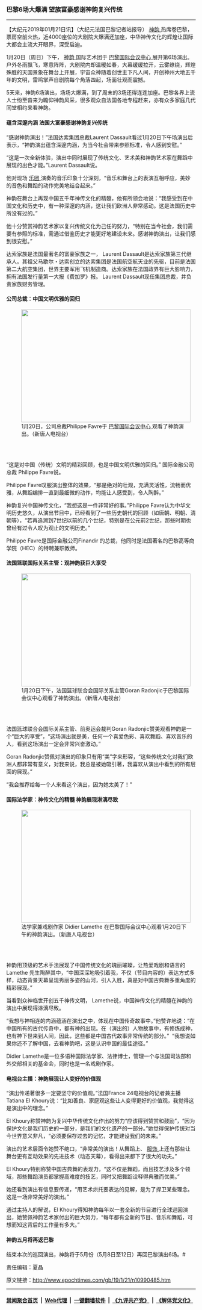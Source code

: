 ### 巴黎6场大爆满 望族富豪感谢神韵复兴传统
------------------------

<p>
 【大纪元2019年01月21日讯】（大纪元法国巴黎记者站报导）
 <a href="http://www.epochtimes.com/gb/tag/%E7%A5%9E%E9%9F%B5.html">
  神韵
 </a>
 热席卷巴黎，票房空前火热，近4000座位的大剧院大爆满还加座，中华神传文化的辉煌让国际大都会主流大开眼界，深受启迪。
</p>
<p>
 1月20日（周日）下午，
 <a href="http://www.epochtimes.com/gb/tag/%E7%A5%9E%E9%9F%B5.html">
  神韵
 </a>
 国际艺术团于
 <a href="http://www.epochtimes.com/gb/tag/%E5%B7%B4%E9%BB%8E%E5%9B%BD%E9%99%85%E4%BC%9A%E8%AE%AE%E4%B8%AD%E5%BF%83.html">
  巴黎国际会议中心
 </a>
 展开第6场演出。户外冬雨飘飞，寒意阵阵，大剧院内却温暖如春，大幕缓缓拉开，云雾缭绕，辉煌殊胜的天国景象在舞台上开展，宇宙众神随着创世主下凡人间，开创神州大地五千年的文明，雷鸣掌声自剧院每个角落四起，场面壮观而震撼。
</p>
<p>
 5天来，神韵6场演出，场场大爆满，到了周末的3场还得连连加座。巴黎各界上流人士纷至沓来为瞻仰神韵风采，很多观众自法国各地专程赶来，亦有众多家庭几代同堂相约来看神韵。
</p>
<h4>
 蕴含深邃内涵 法国大富豪感谢神韵复兴传统
</h4>
<p>
 “感谢神韵演出！”法国达索集团总裁Laurent Dassault看过1月20日下午场演出后表示，“神韵演出蕴含深邃内涵，为当今社会带来参照标准，令人感到安慰。”
</p>
<p>
 “这是一次全新体验，演出中同时展现了传统文化、艺术美和神韵艺术家在舞蹈中展现的出色才能。”Laurent Dassault说。
</p>
<p>
 他对现场
 <a href="http://www.epochtimes.com/gb/tag/%E4%B9%90%E5%9B%A2.html">
  乐团
 </a>
 演奏的音乐印象十分深刻，“音乐和舞台上的表演互相呼应，美妙的音色和舞蹈的动作完美地结合起来。”
</p>
<p>
 神韵在舞台上再现中国五千年神传文化的精髓，他有所领会地说：“我感受到在中国文化和历史中，有一种深邃的内涵，这让我们欧洲人非常感动。这是法国历史中所没有过的。”
</p>
<p>
 他十分赞赏神韵艺术家以复兴传统文化为己任的努力，“特别在当今社会，我们需要有参照的标准，需通过借鉴历史才能更好地建设未来。感谢神韵演出，让我们感到很安慰。”
</p>
<p>
 达索家族是法国最著名的富豪家族之一， Laurent Dassault是达索家族第三代继承人。其祖父马歇尔・达索创立的达索集团是法国航空航天业的先驱，目前是法国第二大航空集团，世界主要军用飞机制造商。达索家族在法国政界有巨大影响力，拥有法国发行量第一大报《费加罗》报。 Laurent Dassault现任集团总裁，并负责家族财务管理。
</p>
<h4>
 公司总裁：中国文明优雅的回归
</h4>
<figure class="wp-caption aligncenter" id="attachment_10990516" style="width: 450px">
 <a href="http://i.epochtimes.com/assets/uploads/2019/01/190120174841100731.jpg">
  <img alt="" class="wp-image-10990516 size-medium" height="300" src="http://i.epochtimes.com/assets/uploads/2019/01/190120174841100731-450x300.jpg" width="450"/>
 </a>
 <br/><figcaption class="wp-caption-text">
  1月20日，公司总裁Philippe Favre于
  <a href="http://www.epochtimes.com/gb/tag/%E5%B7%B4%E9%BB%8E%E5%9B%BD%E9%99%85%E4%BC%9A%E8%AE%AE%E4%B8%AD%E5%BF%83.html">
   巴黎国际会议中心
  </a>
  观看了神韵演出。（新唐人电视台）
 </figcaption><br/>
</figure><br/>
<p>
 “这是对中国（传统）文明的精彩回顾，也是中国文明优雅的回归。” 国际金融公司总裁 Philippe Favre说。
</p>
<p>
 Philippe Favre叹服演出整体的效果，“那是绝对的壮观，充满灵活性，流畅而优雅，从舞蹈编排一直到最细微的动作，均能让人感受到，令人陶醉。”
</p>
<p>
 神韵复兴中国神传文化，“我想这是一件非常好的事。”Philippe Favre认为中华文明历史悠久，从演出节目中，已经看到了一些历史朝代的回顾（如唐朝、明朝、清朝等），“若再追溯到7世纪以前的几个世纪，特别是在公元前2世纪，那些时期也曾经有过令人叹为观止的文明历史。”
</p>
<p>
 Philippe Favre是国际金融公司Finandir 的总裁，他同时是法国著名的巴黎高等商学院（HEC）的特聘兼职教师。
</p>
<h4>
 法国篮联国际关系主管：观神韵获巨大享受
</h4>
<figure class="wp-caption aligncenter" id="attachment_10990517" style="width: 450px">
 <a href="http://i.epochtimes.com/assets/uploads/2019/01/190120174844100731.jpg">
  <img alt="" class="wp-image-10990517 size-medium" height="300" src="http://i.epochtimes.com/assets/uploads/2019/01/190120174844100731-450x300.jpg" width="450"/>
 </a>
 <br/><figcaption class="wp-caption-text">
  1月20日下午，法国篮球联合会国际关系主管Goran Radonjic于巴黎国际会议中心观看了神韵演出。（新唐人电视台）
 </figcaption><br/>
</figure><br/>
<p>
 法国篮球联合会国际关系主管、前奥运会裁判Goran Radonjic赞美观看神韵是一个“巨大的享受”，“这场演出就是美，任何一个喜爱色彩、喜欢舞蹈、喜欢音乐的人，看到这场演出一定会非常兴奋激动。”
</p>
<p>
 Goran Radonjic赞佩对演出的印象只有用“美”字来形容，“这些传统文化对我们欧洲人都非常有意义，对我来说，我总是被她吸引著，我喜欢从演出中看到的所有层面的展现。”
</p>
<p>
 “我会推荐给每一个人来看这个演出，因为她太美了！”
</p>
<h4>
 国际法学家：神传文化的精髓 神韵展现淋漓尽致
</h4>
<figure class="wp-caption aligncenter" id="attachment_10990521" style="width: 450px">
 <a href="http://i.epochtimes.com/assets/uploads/2019/01/190120174847100731.jpg">
  <img alt="" class="wp-image-10990521 size-medium" height="300" src="http://i.epochtimes.com/assets/uploads/2019/01/190120174847100731-450x300.jpg" width="450"/>
 </a>
 <br/><figcaption class="wp-caption-text">
  法学家兼戏剧作家 Didier Lamethe 在巴黎国际会议中心观看1月20日下午的神韵演出。（新唐人电视台）
 </figcaption><br/>
</figure><br/>
<p>
 神韵用顶级的艺术手法展现了中国传统文化的瑰丽璀璨，让热爱戏剧和语言的Lamethe 先生陶醉其中，“中国深深地吸引着我，不仅（节目内容的）表达方式多样，动态背景天幕呈现秀丽多姿的山河，引人入胜，真是对中国古典舞多重角度的精彩展现。”
</p>
<p>
 当看到众神临世开创五千神传文明， Lamethe说，中国神传文化的精髓在神韵的演出中展现得淋漓尽致。
</p>
<p>
 “我想与神相连的内涵蕴涵在演出之中，体现在中国传奇故事中。”他赞许地说：“在中国所有的古代传奇中，都有神的出现。在（演出的）人物故事中，有修炼成神，也有神下世来到人间，因此，这些都是中国古代故事非常传统的部分。”  “我想说如果你还不了解中国，去看神韵吧，这是认识中国的最佳途径。”
</p>
<p>
 Didier Lamethe是一位多语种国际法学家、法律博士，管理一个与法国司法部和外交部相关的基金会，同时也是一名戏剧作家。
</p>
<h4>
 电视台主播：神韵展现让人变好的价值观
</h4>
<p>
 “演出传递著很多一定要坚守的价值观。”法国France 24电视台的记者兼主播Tatiana El Khoury说：“比如善良、家庭观这些让人变得更好的价值观，我觉得这是演出中的理念。”
</p>
<p>
 El Khoury称赞神韵为复兴中华传统文化作出的努力“应该得到赞赏和鼓励”，“因为保护文化是我们历史的一部分，是我们的文化遗产的一部分。”她觉得保护传统对当今世界意义非凡，“必须要保存过去的记忆，才能建设我们的未来。”
</p>
<p>
 演出的艺术层面令她赞不绝口，“非常美的演出！从舞蹈上、
 <a href="http://www.epochtimes.com/gb/tag/%E6%9C%8D%E9%A5%B0.html">
  服饰
 </a>
 上还有那些让舞台更有互动效果的先进技术（动态天幕），看得出来都下了很大的功夫。”
</p>
<p>
 El Khoury特别称赞中国古典舞的表现力，“这不仅是舞蹈，而且技艺涉及多个领域，那些舞蹈演员都掌握高难度的技艺，同时又把舞蹈诠释得典雅而优美。”
</p>
<p>
 她还看到演出有信息要传递，“用艺术烘托要表达的见解，是为了捍卫某些理念。这是一场非常美好的演出。”
</p>
<p>
 通过主持人的解说，El Khoury得知神韵每年以一套全新的节目进行全球巡回演出，她赞佩神韵艺术家付出的巨大努力，“每年都有全新的节目、音乐和舞蹈，可想而知这背后的工作量有多大。”
</p>
<h4>
 神韵五月将再返巴黎
</h4>
<p>
 结束本次的巡回演出，神韵将于5月份（5月8日至12日）再回巴黎演出6场。#
</p>
<p>
 责任编辑：夏晶
</p>

原文链接：http://www.epochtimes.com/gb/19/1/21/n10990485.htm


------------------------
#### [禁闻聚合首页](https://github.com/gfw-breaker/banned-news/blob/master/README.md) &nbsp;|&nbsp; [Web代理](https://github.com/gfw-breaker/open-proxy/blob/master/README.md) &nbsp;|&nbsp; [一键翻墙软件](https://github.com/gfw-breaker/nogfw/blob/master/README.md) &nbsp;|&nbsp; [《九评共产党》](https://github.com/gfw-breaker/9ping.md/blob/master/README.md#九评之一评共产党是什么) &nbsp;|&nbsp; [《解体党文化》](https://github.com/gfw-breaker/jtdwh.md/blob/master/README.md#绪论)